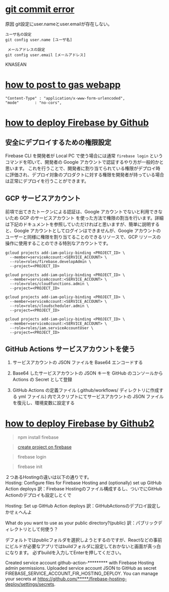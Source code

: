 # [git commit error](https://zenn.dev/ikkik/articles/475924c5c97718)
原因
git設定にuser.nameとuser.emailが存在しない。

```
ユーザ名の設定
git config user.name [ユーザ名]

 メールアドレスの設定
git config user.email [メールアドレス]
```

KNASEAN

# [how to post to gas webapp](https://qiita.com/khidaka/items/ebf770591100b1eb0eff)

```
"Content-Type" : "application/x-www-form-urlencoded",
"mode"       : "no-cors",
```

# [how to deploy Firebase by Github](https://note.com/build_service/n/nd4756ceb103f)

## 安全にデプロイするための権限設定
Firebase CLI を開発者が Local PC で使う場合には通常 `firebase login` というコマンドを叩いて、開発者の Google アカウントで認証するやり方が一般的かと思います。
これを行うことで、開発者に割り当てられている権限がデプロイ時に評価され、デプロイ対象のプロダクトに対する権限を開発者が持っている場合は正常にデプロイを行うことができます。

##  GCP サービスアカウント
前項で出てきたトークンによる認証は、Google アカウントでないと利用できないため GCP のサービスアカウント を使った方法で権限の割当を行います。詳細は下記のドキュメントを参照していただければと思いますが、簡単に説明すると、Google アカウントとしてログインはできませんが、Google アカウントのユーザーと同様に権限を割り当てることのできるリソースで、GCP リソースの操作に使用することのできる特別なアカウントです。

```
gcloud projects add-iam-policy-binding <PROJECT_ID> \
  --member=serviceAccount:<SERVICE_ACCOUNT> \
  --role=roles/firebase.developAdmin \
  --project=<PROJECT_ID>

gcloud projects add-iam-policy-binding <PROJECT_ID> \
  --member=serviceAccount:<SERVICE_ACCOUNT> \
  --role=roles/cloudfunctions.admin \
  --project=<PROJECT_ID>

gcloud projects add-iam-policy-binding <PROJECT_ID> \
  --member=serviceAccount:<SERVICE_ACCOUNT> \
  --role=roles/cloudscheduler.admin \
  --project=<PROJECT_ID>

gcloud projects add-iam-policy-binding <PROJECT_ID> \
  --member=serviceAccount:<SERVICE_ACCOUNT> \
  --role=roles/iam.serviceAccountUser \
  --project=<PROJECT_ID>
```

##  GitHub Actions サービスアカウントを使う

1. サービスアカウントの JSON ファイルを Base64 エンコードする

2. Base64 したサービスアカウントの JSON キーを GitHub のコンソールから Actions の Secret として登録

3. GitHub Actions の定義ファイル (.github/workflows/ ディレクトリに作成する yml ファイル) 内でスクリプトにてサービスアカウントの JSON ファイルを復元し、環境変数に設定する

# [how to deploy Firebase by Github2](https://zenn.dev/kazhack/articles/21ea0ba46f3fce)
> npm install firebase

> [create project on firebase](https://firebase.google.com/?hl=ja)

> firebase login

> firebase init

２つあるHostingの違いは以下の通りです。  
Hosting: Configure files for Firebase Hosting and (optionally) set up GitHub Action deploys
訳：Firebase Hostingのファイル構成するし、ついでにGitHub Actionのデプロイも設定しとくで

Hosting: Set up GitHub Action deploys
訳：GitHubActionsのデプロイ設定しかせぇへんよ

What do you want to use as your public directory?(public)
訳：パブリックディレクトリとして何使う？

デフォルトではpublicフォルダを選択しようとするのですが、Reactなどの事前にビルドが必要なアプリではbuildフォルダに設定しておかないと画面が真っ白になります。
必ずbuildを入力してEnterを押してください。

Created service account github-action-********* with Firebase Hosting admin permissions.
Uploaded service account JSON to GitHub as secret FIREBASE_SERVICE_ACCOUNT_FIR_HOSTING_DEPLOY.
You can manage your secrets at https://github.com/*****/firebase-hosting-deploy/settings/secrets.
